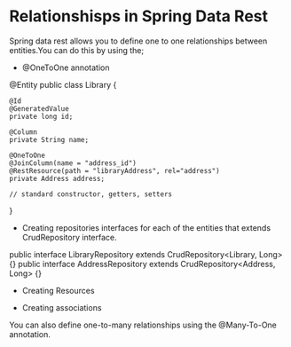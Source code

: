 # Relationshisps in Spring Data Rest

Spring data rest allows you to define one to one relationships between entities.You can do this by using the;

- @OneToOne annotation

@Entity
public class Library {

    @Id
    @GeneratedValue
    private long id;

    @Column
    private String name;

    @OneToOne
    @JoinColumn(name = "address_id")
    @RestResource(path = "libraryAddress", rel="address")
    private Address address;
    
    // standard constructor, getters, setters
}

- Creating repositories interfaces for each of the entities that extends CrudRepository interface.

public interface LibraryRepository extends CrudRepository<Library, Long> {}
public interface AddressRepository extends CrudRepository<Address, Long> {}


- Creating Resources

- Creating associations


You can also define one-to-many relationships using the @Many-To-One annotation.